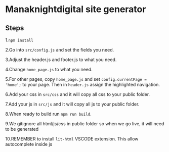 # Manaknightdigital site generator

## Steps

1.`npm install`

2.Go into `src/config.js` and set the fields you need.

3.Adjust the header.js and footer.js to what you need.

4.Change `home_page.js` to what you need.

5.For other pages, copy `home_page.js` and set `config.currentPage = 'home';` to your page. Then in `header.js` assign the highlighted navigation.

6.Add your css in `src/css` and it will copy all css to your public folder.

7.Add your js in `src/js` and it will copy all js to your public folder.

8.When ready to build run `npm run build`.

9.We gitignore all html/js/css in public folder so when we go live, it will need to be generated

10.REMEMBER to install `lit-html` VSCODE extension. This allow autocomplete inside js
